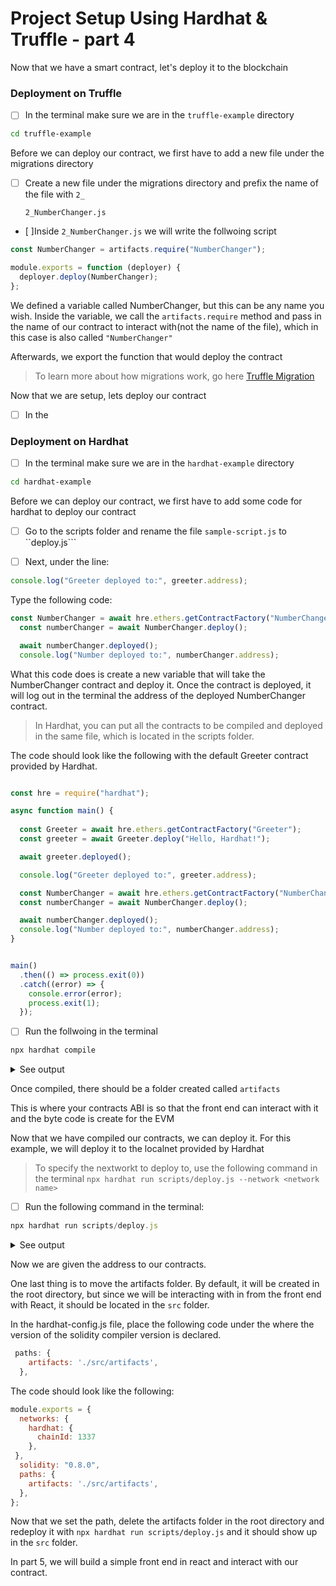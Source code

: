 # Project Setup Using Hardhat & Truffle - part 4

Now that we have a smart contract, let's deploy it to the blockchain

### Deployment on Truffle

- [ ] In the terminal make sure we are in the ```truffle-example``` directory

```sh
cd truffle-example
```

 Before we can deploy our contract, we first have to add a new file under the migrations directory

- [ ] Create a new file under the migrations directory and prefix the name of the file with ```2_```

  ```2_NumberChanger.js```

- [ ]Inside ```2_NumberChanger.js``` we will write the follwoing script

```js 
const NumberChanger = artifacts.require("NumberChanger");

module.exports = function (deployer) {
  deployer.deploy(NumberChanger);
};
```
We defined a variable called NumberChanger, but this can be any name you wish. Inside the variable, we call the ```artifacts.require``` method and pass in the name of our contract to interact with(not the name of the file), which in this case is also called ```"NumberChanger"```

Afterwards, we export the function that would deploy the contract

> To learn more about how migrations work, go here [Truffle Migration]("https://trufflesuite.com/docs/truffle/getting-started/running-migrations#migration-files")

Now that we are setup, lets deploy our contract

- [ ] In the





### Deployment on Hardhat

- [ ] In the terminal make sure we are in the ```hardhat-example``` directory

```sh
cd hardhat-example
```

 Before we can deploy our contract, we first have to add some code for hardhat to deploy our contract

- [ ] Go to the scripts folder and rename the file ```sample-script.js``` to ``deploy.js```

- [ ] Next, under the line:

 ```js
 console.log("Greeter deployed to:", greeter.address);
 ```

Type the following code:

```js
const NumberChanger = await hre.ethers.getContractFactory("NumberChanger");
  const numberChanger = await NumberChanger.deploy();

  await numberChanger.deployed();
  console.log("Number deployed to:", numberChanger.address);

```

What this code does is create a new variable that will take the NumberChanger contract and deploy it. Once the contract is deployed, it will log out in the terminal the address of the deployed NumberChanger contract.

> In Hardhat, you can put all the contracts to be compiled and deployed in the same file, which is located in the scripts folder.

The code should look like the following with the default Greeter contract provided by Hardhat.

```js

const hre = require("hardhat");

async function main() {
 
  const Greeter = await hre.ethers.getContractFactory("Greeter");
  const greeter = await Greeter.deploy("Hello, Hardhat!");

  await greeter.deployed();

  console.log("Greeter deployed to:", greeter.address);

  const NumberChanger = await hre.ethers.getContractFactory("NumberChanger");
  const numberChanger = await NumberChanger.deploy();

  await numberChanger.deployed();
  console.log("Number deployed to:", numberChanger.address);
}


main()
  .then(() => process.exit(0))
  .catch((error) => {
    console.error(error);
    process.exit(1);
  });
```

- [ ] Run the follwoing in the terminal

```sh
npx hardhat compile
```

<details> <summary>See output</summary>

```sh
Compiling 3 files with 0.8.0
Compilation finished successfully
```

</details>

Once compiled, there should be a folder created called ```artifacts```

This is where your contracts ABI is so that the front end can interact with it and the byte code is create for the EVM

Now that we have compiled our contracts, we can deploy it. For this example, we will deploy it to the localnet provided by Hardhat

>To specify the nextworkt to deploy to, use the following command in the terminal ```npx hardhat run scripts/deploy.js --network <network name>```

- [ ] Run the following command in the terminal:

```js
npx hardhat run scripts/deploy.js
```

<details> <summary>See output</summary>

```sh
Deploying a Greeter with greeting: Hello, Hardhat!
Greeter deployed to: 0x5FbDB2315678afecb367f032d93F642f64180aa3
Number deployed to: 0xe7f1725E7734CE288F8367e1Bb143E90bb3F0512
```

</details>

Now we are given the address to our contracts.

One last thing is to move the artifacts folder. By default, it will be created in the root directory, but since we will be interacting with in from the front end with React, it should be located in the ```src``` folder.

In the hardhat-config.js file, place the following code under the where the version of the solidity compiler version is declared.

```js
 paths: {
    artifacts: './src/artifacts',
  },
```

The code should look like the following:

```js
module.exports = {
  networks: {
    hardhat: {
      chainId: 1337
    },
 },
  solidity: "0.8.0",
  paths: {
    artifacts: './src/artifacts',
  },
};
```

Now that we set the path, delete the artifacts folder in the root directory and redeploy it with ```npx hardhat run scripts/deploy.js``` and it should show up in the ```src``` folder.

In part 5, we will build a simple front end in react and interact with our contract.